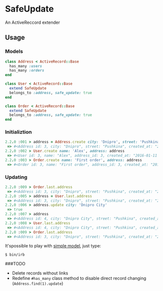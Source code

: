 # SafeUpdate
An ActiveReccord extender

## Usage
### Models
```ruby
class Address < ActiveRecord::Base
  has_many :users
  has_many :orders
end

class User < ActiveRecord::Base
  extend SafeUpdate
  belongs_to :address, safe_update: true
end

class Order < ActiveRecord::Base
  extend SafeUpdate
  belongs_to :address, safe_update: true
end
```
### Initializtion
```ruby
2.2.0 :001 > address = Address.create city: 'Dnipro', street: 'Pushkina'
 => #<Address id: 3, city: "Dnipro", street: "Pushkina", created_at: "2016-01-11 16:29:59", updated_at: "2016-01-11 16:29:59"> 
2.2.0 :002 > User.create name: 'Alex', address: address
 => #<User id: 3, name: "Alex", address_id: 3, created_at: "2016-01-11 16:30:31", updated_at: "2016-01-11 16:30:31"> 
2.2.0 :003 > Order.create name: 'First order', address: address
 => #<Order id: 3, name: "First order", address_id: 3, created_at: "2016-01-11 16:32:03", updated_at: "2016-01-11 16:32:03"> 
```

### Updating
```ruby
2.2.0 :009 > Order.last.address
 => #<Address id: 3, city: "Dnipro", street: "Pushkina", created_at: "2016-01-11 16:29:59", updated_at: "2016-01-11 16:29:59">
2.2.0 :005 > address = User.last.address
 => #<Address id: 3, city: "Dnipro", street: "Pushkina", created_at: "2016-01-11 16:29:59", updated_at: "2016-01-11 16:29:59"> 
2.2.0 :006 > address.update city: 'Dnipro City'
 => true 
2.2.0 :007 > address
 => #<Address id: 4, city: "Dnipro City", street: "Pushkina", created_at: "2016-01-11 16:29:59", updated_at: "2016-01-11 16:34:22"> 
2.2.0 :008 > User.last.address
 => #<Address id: 4, city: "Dnipro City", street: "Pushkina", created_at: "2016-01-11 16:29:59", updated_at: "2016-01-11 16:34:22"> 
2.2.0 :009 > Order.last.address
 => #<Address id: 3, city: "Dnipro", street: "Pushkina", created_at: "2016-01-11 16:29:59", updated_at: "2016-01-11 16:29:59"> 
```

It'spossible to play with [simple model](https://github.com/alexbutirskiy/safe_update/blob/master/spec/config/models.rb), just type:
```
$ bin/irb
```

###TODO
* Delete records without links
* Redefine ```#has_many``` class method to disable direct record changing (```Address.find(1).update```)